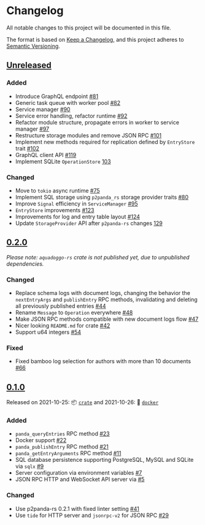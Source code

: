 # Changelog

All notable changes to this project will be documented in this file.

The format is based on [Keep a Changelog](https://keepachangelog.com/en/1.0.0/),
and this project adheres to [Semantic Versioning](https://semver.org/spec/v2.0.0.html).

## [Unreleased]

### Added

- Introduce GraphQL endpoint [#81](https://github.com/p2panda/aquadoggo/pull/81)
- Generic task queue with worker pool [#82](https://github.com/p2panda/aquadoggo/pull/82)
- Service manager [#90](https://github.com/p2panda/aquadoggo/pull/90)
- Service error handling, refactor runtime [#92](https://github.com/p2panda/aquadoggo/pull/92)
- Refactor module structure, propagate errors in worker to service manager [#97](https://github.com/p2panda/aquadoggo/pull/97)
- Restructure storage modules and remove JSON RPC [#101](https://github.com/p2panda/aquadoggo/pull/101)
- Implement new methods required for replication defined by `EntryStore` trait [#102](https://github.com/p2panda/aquadoggo/pull/102)
- GraphQL client API [#119](https://github.com/p2panda/aquadoggo/pull/119)
- Implement SQLite `OperationStore` [103](https://github.com/p2panda/aquadoggo/pull/103)

### Changed

- Move to `tokio` async runtime [#75](https://github.com/p2panda/aquadoggo/pull/75)
- Implement SQL storage using `p2panda_rs` storage provider traits [#80](https://github.com/p2panda/aquadoggo/pull/80)
- Improve `Signal` efficiency in `ServiceManager` [#95](https://github.com/p2panda/aquadoggo/pull/95)
- `EntryStore` improvements [#123](https://github.com/p2panda/aquadoggo/pull/123)
- Improvements for log and entry table layout [#124](https://github.com/p2panda/aquadoggo/issues/122)
- Update `StorageProvider` API after `p2panda-rs` changes [129](https://github.com/p2panda/aquadoggo/pull/129)

## [0.2.0]

*Please note: `aquadoggo-rs` crate is not published yet, due to unpublished dependencies.*

### Changed

- Replace schema logs with document logs, changing the behavior the `nextEntryArgs` and `publishEntry` RPC methods, invalidating and deleting all previously published entries [#44](https://github.com/p2panda/aquadoggo/pull/44)
- Rename `Message` to `Operation` everywhere [#48](https://github.com/p2panda/aquadoggo/pull/48)
- Make JSON RPC methods compatible with new document logs flow [#47](https://github.com/p2panda/aquadoggo/pull/47)
- Nicer looking `README.md` for crate [#42](https://github.com/p2panda/aquadoggo/42)
- Support u64 integers [#54](https://github.com/p2panda/aquadoggo/pull/54)

### Fixed

- Fixed bamboo log selection for authors with more than 10 documents [#66](https://github.com/p2panda/aquadoggo/pull/66)

## [0.1.0]

Released on 2021-10-25: :package: [`crate`](https://crates.io/crates/aquadoggo/0.1.0) and 2021-10-26: 🐳 [`docker`](https://hub.docker.com/layers/p2panda/aquadoggo/v0.1.0/images/sha256-be4ba99ce47517dc99e42feda70dd452356190b5f86fcffea44b1bce1d4d315e?context=explore)

### Added

- `panda_queryEntries` RPC method [#23](https://github.com/p2panda/aquadoggo/pull/23)
- Docker support [#22](https://github.com/p2panda/aquadoggo/pull/22)
- `panda_publishEntry` RPC method [#21](https://github.com/p2panda/aquadoggo/pull/21)
- `panda_getEntryArguments` RPC method [#11](https://github.com/p2panda/aquadoggo/pull/11)
- SQL database persistence supporting PostgreSQL, MySQL and SQLite via `sqlx` [#9](https://github.com/p2panda/aquadoggo/pull/9)
- Server configuration via environment variables [#7](https://github.com/p2panda/aquadoggo/pull/7)
- JSON RPC HTTP and WebSocket API server via [#5](https://github.com/p2panda/aquadoggo/pull/5)

### Changed

- Use p2panda-rs 0.2.1 with fixed linter setting [#41](https://github.com/p2panda/aquadoggo/41)
- Use `tide` for HTTP server and `jsonrpc-v2` for JSON RPC [#29](https://github.com/p2panda/aquadoggo/29)

[Unreleased]: https://github.com/p2panda/aquadoggo/compare/v0.2.0...HEAD
[0.2.0]: https://github.com/p2panda/aquadoggo/releases/tag/v0.2.0
[0.1.0]: https://github.com/p2panda/aquadoggo/releases/tag/v0.1.0
